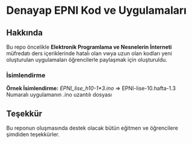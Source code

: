 # Denayap EPNI Kod ve Uygulamaları

## Hakkında

Bu repo öncelikle **Elektronik Programlama ve Nesnelerin İnterneti** müfredatı ders içeriklerinde hatalı olan vwya uzun olan kodları yeni oluşturulan uygulamaları öğrencilerle paylaşmak için oluşturuldu.

### İsimlendirme
**Örnek İsimlendirme:** *EPNI_lise_h10-1\*3.ino* => EPNI-lise-10.hafta-1.3 Numaralı uygulamanın .ino uzantılı dosyası

## Teşekkür

Bu reponun oluşmasında destek olacak bütün eğitmen ve öğrencilere şimdiden teşekkürler.
